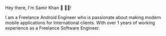 Hey there, I'm Samir Khan 👋 👨‍💻!

I am a Freelance Android Engineer who is passionate about making modern mobile applications for International clients. With over 1 years of working experience as a Freelance Software Engineer.
